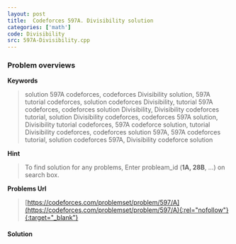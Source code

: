 ```yaml
---
layout: post
title:  Codeforces 597A. Divisibility solution
categories: ['math']
code: Divisibility
src: 597A-Divisibility.cpp
---
```

### **Problem overviews**

**Keywords**
> solution 597A codeforces, codeforces Divisibility solution, 597A tutorial codeforces, solution codeforces Divisibility, tutorial 597A codeforces, codeforces solution Divisibility, Divisibility codeforces tutorial, solution Divisibility codeforces, codeforces 597A solution, Divisibility tutorial codeforces, 597A codeforce solution, tutorial Divisibility codeforces, codeforces solution 597A, 597A codeforces tutorial, solution codeforces 597A, Divisibility codeforce solution

**Hint**
> To find solution for any problems, Enter probleam_id (**1A, 28B**, ...) on search box. 

**Problems Url**
> [https://codeforces.com/problemset/problem/597/A](https://codeforces.com/problemset/problem/597/A){:rel="nofollow"}{:target="_blank"}

#### **Solution**



